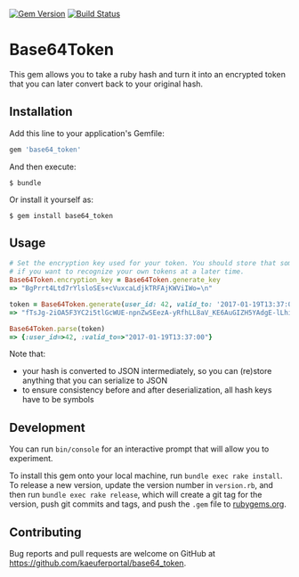 [![Gem Version](https://badge.fury.io/rb/base64_token.svg)](https://badge.fury.io/rb/base64_token)
[![Build Status](https://travis-ci.org/kaeuferportal/base64_token.svg?branch=master)](https://travis-ci.org/kaeuferportal/base64_token)

# Base64Token

This gem allows you to take a ruby hash and turn it into an encrypted token
that you can later convert back to your original hash.

## Installation

Add this line to your application's Gemfile:

```ruby
gem 'base64_token'
```

And then execute:

    $ bundle

Or install it yourself as:

    $ gem install base64_token

## Usage

````ruby
# Set the encryption key used for your token. You should store that somewhere
# if you want to recognize your own tokens at a later time.
Base64Token.encryption_key = Base64Token.generate_key
=> "BgPrrt4Ltd7rYlsloSEs+cVuxcaLdjkTRFAjKWViIWo=\n"

token = Base64Token.generate(user_id: 42, valid_to: '2017-01-19T13:37:00')
=> "fTsJg-2iOA5F3YC2i5tlGcWUE-npnZwSEezA-yRfhLL8aV_KE6AuGIZH5YAdgE-lLhiNUmuWCFkxlgUJy7TjdmJFscxzeS-l3CTD1or6nwR0-zHA7B-Q"

Base64Token.parse(token)
=> {:user_id=>42, :valid_to=>"2017-01-19T13:37:00"}
````

Note that:

* your hash is converted to JSON intermediately, so you can (re)store anything
  that you can serialize to JSON
* to ensure consistency before and after deserialization, all hash keys have to be
  symbols

## Development

You can run `bin/console` for an interactive prompt that will allow you to experiment.

To install this gem onto your local machine, run `bundle exec rake install`. To release a new version, update the version number in `version.rb`, and then run `bundle exec rake release`, which will create a git tag for the version, push git commits and tags, and push the `.gem` file to [rubygems.org](https://rubygems.org).

## Contributing

Bug reports and pull requests are welcome on GitHub at https://github.com/kaeuferportal/base64_token.
